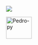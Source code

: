 ![](https://github-readme-stats.vercel.app/api?username=httpssantos&show_icons=true&theme=gruvbox)

<img align="center" alt="Pedro-py" height="60" width="70" src="https://cdn.jsdelivr.net/gh/devicons/devicon/icons/python/python-original.svg" >
